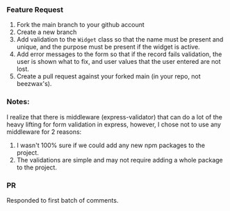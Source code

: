 ### Feature Request

1. Fork the main branch to your github account
2. Create a new branch
3. Add validation to the `Widget` class so that the name must be present and unique, and the purpose must be present if the widget is active.
4. Add error messages to the form so that if the record fails validation, the user is shown what to fix, and user values that the user entered are not lost.
5. Create a pull request against your forked main (in your repo, not beezwax's).

### Notes:

I realize that there is middleware (express-validator) that can do a lot of the heavy lifting for form validation in express, however, I chose not to use any middleware for 2 reasons:

1. I wasn't 100% sure if we could add any new npm packages to the project.
2. The validations are simple and may not require adding a whole package to the project.


### PR

Responded to first batch of comments.